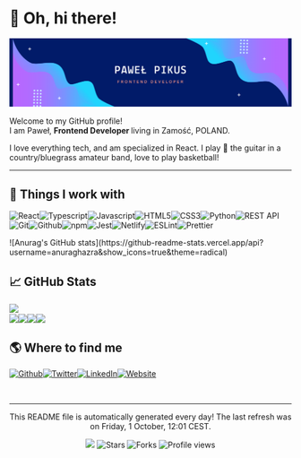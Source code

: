 
<h1>👋 Oh, hi there!</h1><img src="./hello-card3.png" alt="hello card"/>
<p>Welcome to my GitHub profile! <br/>I am Paweł,  <b>Frontend Developer </b>living in Zamość, POLAND.</p>
<p>I love everything tech, and am specialized in React. 
  I play 🎸 the guitar in a country/bluegrass amateur band, love to play basketball!  
</p>
<hr/>
<h2>🔧 Things I work with</h2>
<p><img alt="React" src="https://img.shields.io/badge/-React-46a2f1?style=flat-square&logo=react&logoColor=white"/><img alt="Typescript" src="https://img.shields.io/badge/-Typescript-46a2f1?style=flat-square&logo=typescript&logoColor=white"/><img alt="Javascript" src="https://img.shields.io/badge/-Javascript-4183d9?style=flat-square&logo=javascript&logoColor=white"/><img alt="HTML5" src="https://img.shields.io/badge/-HTML5-3c64c0?style=flat-square&logo=html5&logoColor=white"/><img alt="CSS3" src="https://img.shields.io/badge/-CSS3-3745a8?style=flat-square&logo=css3&logoColor=white"/><img alt="Python" src="https://img.shields.io/badge/-Python-33268f?style=flat-square&logo=python&logoColor=white"/><img alt="REST API" src="https://img.shields.io/badge/-REST API-4b187a?style=flat-square&logo=rest api&logoColor=white"/><img alt="Git" src="https://img.shields.io/badge/-Git-731166?style=flat-square&logo=git&logoColor=white"/><img alt="Github" src="https://img.shields.io/badge/-Github-9b0b52?style=flat-square&logo=github&logoColor=white"/><img alt="npm" src="https://img.shields.io/badge/-npm-c3043e?style=flat-square&logo=npm&logoColor=white"/><img alt="Jest" src="https://img.shields.io/badge/-Jest-d10a32?style=flat-square&logo=jest&logoColor=white"/><img alt="Netlify" src="https://img.shields.io/badge/-Netlify-ae2935?style=flat-square&logo=netlify&logoColor=white"/><img alt="ESLint" src="https://img.shields.io/badge/-ESLint-8a4837?style=flat-square&logo=eslint&logoColor=white"/><img alt="Prettier" src="https://img.shields.io/badge/-Prettier-67663a?style=flat-square&logo=prettier&logoColor=white"/>
</p>
![Anurag's GitHub stats](https://github-readme-stats.vercel.app/api?username=anuraghazra&show_icons=true&theme=radical)
<h2>📈 GitHub Stats</h2><a href="https://github.com/pawelpikus/pawelpikus"><img align="center" src="https://github-readme-stats.vercel.app/api?username=pawelpikus&amp;show_icons=true&amp;line_height=27&amp;count_private=true&amp;title_color=24292e&amp;text_color=24292e&amp;icon_color=24292e&amp;bg_color=ffffff&amp;theme=synthwave"/></a><br/><a href="https://github.com/pawelpikus/ip-address-tracker"><img align="center" src="https://github-readme-stats.vercel.app/api/pin/?username=pawelpikus&amp;repo=ip-address-tracker&amp;title_color=24292e&amp;text_color=24292e&amp;icon_color=24292e&amp;bg_color=ffffff"/></a><a href="https://github.com/pawelpikus/my-bookshelf"><img align="center" src="https://github-readme-stats.vercel.app/api/pin/?username=pawelpikus&amp;repo=my-bookshelf&amp;title_color=24292e&amp;text_color=24292e&amp;icon_color=24292e&amp;bg_color=ffffff"/></a><a href="https://github.com/pawelpikus/firstsight-dashboard-app"><img align="center" src="https://github-readme-stats.vercel.app/api/pin/?username=pawelpikus&amp;repo=firstsight-dashboard-app&amp;title_color=24292e&amp;text_color=24292e&amp;icon_color=24292e&amp;bg_color=ffffff"/></a><a href="https://github.com/pawelpikus/social-media-dashboard-with-theme-switcher"><img align="center" src="https://github-readme-stats.vercel.app/api/pin/?username=pawelpikus&amp;repo=social-media-dashboard-with-theme-switcher&amp;title_color=24292e&amp;text_color=24292e&amp;icon_color=24292e&amp;bg_color=ffffff"/></a>
<h2>🌎 Where to find me</h2>
<p><a href="https://github.com/pawelpikus" target="_blank"><img alt="Github" src="https://img.shields.io/badge/Github-%2312100E.svg?&style=for-the-badge&logo=Github&logoColor=white"/></a><a href="https://twitter.com/pavelpikus" target="_blank"><img alt="Twitter" src="https://img.shields.io/badge/Twitter-%231DA1F2.svg?&style=for-the-badge&logo=Twitter&logoColor=white"/></a><a href="https://www.linkedin.com/in/pawel-pikus/" target="_blank"><img alt="LinkedIn" src="https://img.shields.io/badge/LinkedIn-%230077B5.svg?&style=for-the-badge&logo=LinkedIn&logoColor=white"/></a><a href="#" target="_blank"><img alt="Website" src="https://img.shields.io/badge/Website-%234285F4.svg?&style=for-the-badge&logo=google-chrome&logoColor=white"/></a>
</p><br/>
<hr/>
<p align="center">This README file is automatically generated every day! The last refresh was on Friday, 1 October, 12:01 CEST.<br/> </p>
<p align="center"><img src="https://github.com/pawelpikus/pawelpikus/workflows/README%20build/badge.svg"/> <img alt="Stars" src="https://img.shields.io/github/stars/pawelpikus/pawelpikus?style=flat-square&labelColor=343b41"/> <img alt="Forks" src="https://img.shields.io/github/forks/pawelpikus/pawelpikus?style=flat-square&labelColor=343b41"/> <img src="https://gpvc.arturio.dev/pawelpikus" alt="Profile views"/></p>

